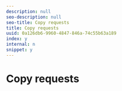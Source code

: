 ```yaml
---
description: null
seo-description: null
seo-title: Copy requests
title: Copy requests
uuid: 0a126db6-9960-4847-846a-74c55b63a189
index: y
internal: n
snippet: y
---
```


# Copy requests

